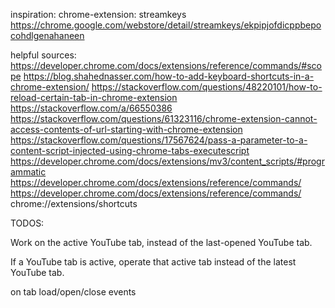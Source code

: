 inspiration:
chrome-extension: streamkeys
https://chrome.google.com/webstore/detail/streamkeys/ekpipjofdicppbepocohdlgenahaneen


helpful sources:
https://developer.chrome.com/docs/extensions/reference/commands/#scope
https://blog.shahednasser.com/how-to-add-keyboard-shortcuts-in-a-chrome-extension/
https://stackoverflow.com/questions/48220101/how-to-reload-certain-tab-in-chrome-extension
https://stackoverflow.com/a/66550386
https://stackoverflow.com/questions/61323116/chrome-extension-cannot-access-contents-of-url-starting-with-chrome-extension
https://stackoverflow.com/questions/17567624/pass-a-parameter-to-a-content-script-injected-using-chrome-tabs-executescript
https://developer.chrome.com/docs/extensions/mv3/content_scripts/#programmatic
https://developer.chrome.com/docs/extensions/reference/commands/
https://developer.chrome.com/docs/extensions/reference/commands/
chrome://extensions/shortcuts


TODOS:

Work on the active YouTube tab, instead of the last-opened YouTube tab.

If a YouTube tab is active, operate that active tab instead of the latest YouTube tab.

on tab load/open/close events